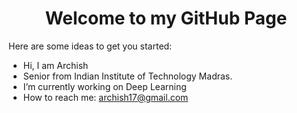 <h1 align="center"> Welcome to my GitHub Page </h1>



Here are some ideas to get you started:

- Hi, I am Archish
- Senior from Indian Institute of Technology Madras.
- I’m currently working on Deep Learning
- How to reach me: archish17@gmail.com
